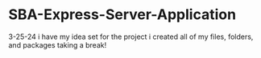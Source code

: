# SBA-Express-Server-Application
3-25-24
i have my idea set for the project
i created all of my files, folders, and packages
taking a break!


